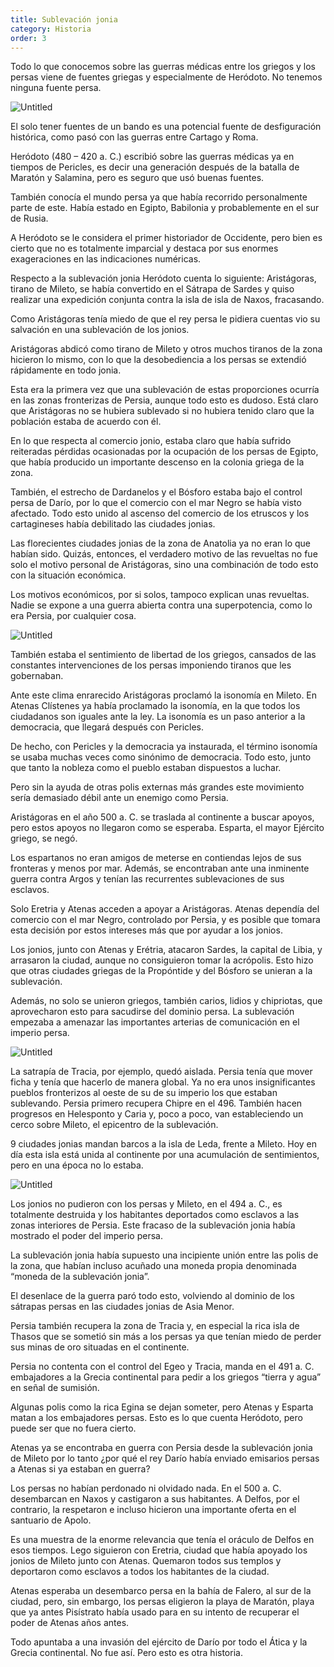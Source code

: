 ```yaml
---
title: Sublevación jonia
category: Historia
order: 3
---
```


Todo lo que conocemos sobre las guerras médicas entre los griegos y los persas viene de fuentes griegas y especialmente de Heródoto. No tenemos ninguna fuente persa. 

![Untitled]({{site.baseurl}}/images/SublevacionJonia%20d476f8fd106c4ab7aca199833c60070a/Untitled.png)

El solo tener fuentes de un bando es una potencial fuente de desfiguración histórica, como pasó con las guerras entre Cartago y Roma. 

Heródoto (480 – 420 a. C.) escribió sobre las guerras médicas ya en tiempos de Pericles, es decir una generación después de la batalla de Maratón y Salamina, pero es seguro que usó buenas fuentes. 

También conocía el mundo persa ya que había recorrido personalmente parte de este. Había estado en Egipto, Babilonia y probablemente en el sur de Rusia. 

A Heródoto se le considera el primer historiador de Occidente, pero bien es cierto que no es totalmente imparcial y destaca por sus enormes exageraciones en las indicaciones numéricas.

Respecto a la sublevación jonia Heródoto cuenta lo siguiente: Aristágoras, tirano de Mileto, se había convertido en el Sátrapa de Sardes y quiso realizar una expedición conjunta contra la isla de isla de Naxos, fracasando. 

Como Aristágoras tenía miedo de que el rey persa le pidiera cuentas vio su salvación en una sublevación de los jonios. 

Aristágoras abdicó como tirano de Mileto y otros muchos tiranos de la zona hicieron lo mismo, con lo que la desobediencia a los persas se extendió rápidamente en todo jonia. 

Esta era la primera vez que una sublevación de estas proporciones ocurría en las zonas fronterizas de Persia, aunque todo esto es dudoso. Está claro que Aristágoras no se hubiera sublevado si no hubiera tenido claro que la población estaba de acuerdo con él. 

En lo que respecta al comercio jonio, estaba claro que había sufrido reiteradas pérdidas ocasionadas por la ocupación de los persas de Egipto, que había producido un importante descenso en la colonia griega de la zona. 

También, el estrecho de Dardanelos y el Bósforo estaba bajo el control persa de Darío, por lo que el comercio con el mar Negro se había visto afectado. Todo esto unido al ascenso del comercio de los etruscos y los cartagineses había debilitado las ciudades jonias. 

Las florecientes ciudades jonias de la zona de Anatolia ya no eran lo que habían sido. Quizás, entonces, el verdadero motivo de las revueltas no fue solo el motivo personal de Aristágoras, sino una combinación de todo esto con la situación económica. 

Los motivos económicos, por si solos, tampoco explican unas revueltas. Nadie se expone a una guerra abierta contra una superpotencia, como lo era Persia, por cualquier cosa. 

![Untitled]({{site.baseurl}}/images/SublevacionJonia%20d476f8fd106c4ab7aca199833c60070a/Untitled%201.png)

También estaba el sentimiento de libertad de los griegos, cansados de las constantes intervenciones de los persas imponiendo tiranos que les gobernaban.

Ante este clima enrarecido Aristágoras proclamó la isonomía en Mileto. En Atenas Clístenes ya había proclamado la isonomía, en la que todos los ciudadanos son iguales ante la ley. La isonomía es un paso anterior a la democracia, que llegará después con Pericles. 

De hecho, con Pericles y la democracia ya instaurada, el término isonomía se usaba muchas veces como sinónimo de democracia. Todo esto, junto que tanto la nobleza como el pueblo estaban dispuestos a luchar. 

Pero sin la ayuda de otras polis externas más grandes este movimiento sería demasiado débil ante un enemigo como Persia.

Aristágoras en el año 500 a. C. se traslada al continente a buscar apoyos, pero estos apoyos no llegaron como se esperaba. Esparta, el mayor Ejército griego, se negó. 

Los espartanos no eran amigos de meterse en contiendas lejos de sus fronteras y menos por mar. Además, se encontraban ante una inminente guerra contra Argos y tenían las recurrentes sublevaciones de sus esclavos. 

Solo Eretria y Atenas acceden a apoyar a Aristágoras. Atenas dependía del comercio con el mar Negro, controlado por Persia, y es posible que tomara esta decisión por estos intereses más que por ayudar a los jonios.

Los jonios, junto con Atenas y Erétria, atacaron Sardes, la capital de Libia, y arrasaron la ciudad, aunque no consiguieron tomar la acrópolis. Esto hizo que otras ciudades griegas de la Propóntide y del Bósforo se unieran a la sublevación. 

Además, no solo se unieron griegos, también carios, lidios y chipriotas, que aprovecharon esto para sacudirse del dominio persa. La sublevación empezaba a amenazar las importantes arterias de comunicación en el imperio persa. 

![Untitled]({{site.baseurl}}/images/SublevacionJonia%20d476f8fd106c4ab7aca199833c60070a/Untitled%202.png)

La satrapía de Tracia, por ejemplo, quedó aislada. Persia tenía que mover ficha y tenía que hacerlo de manera global. Ya no era unos insignificantes pueblos fronterizos al oeste de su de su imperio los que estaban sublevando.
Persia primero recupera Chipre en el 496. También hacen progresos en Helesponto y Caria y, poco a poco, van estableciendo un cerco sobre Mileto, el epicentro de la sublevación. 

9 ciudades jonias mandan barcos a la isla de Leda, frente a Mileto. Hoy en día esta isla está unida al continente por una acumulación de sentimientos, pero en una época no lo estaba. 

![Untitled]({{site.baseurl}}/images/SublevacionJonia%20d476f8fd106c4ab7aca199833c60070a/Untitled%203.png)

Los jonios no pudieron con los persas y Mileto, en el 494 a. C., es totalmente destruida y los habitantes deportados como esclavos a las zonas interiores de Persia. Este fracaso de la sublevación jonia había mostrado el poder del imperio persa.

La sublevación jonia había supuesto una incipiente unión entre las polis de la zona, que habían incluso acuñado una moneda propia denominada “moneda de la sublevación jonia”. 

El desenlace de la guerra paró todo esto, volviendo al dominio de los sátrapas persas en las ciudades jonias de Asia Menor.

Persia también recupera la zona de Tracia y, en especial la rica isla de Thasos que se sometió sin más a los persas ya que tenían miedo de perder sus minas de oro situadas en el continente.

Persia no contenta con el control del Egeo y Tracia, manda en el 491 a. C. embajadores a la Grecia continental para pedir a los griegos “tierra y agua” en señal de sumisión. 

Algunas polis como la rica Egina se dejan someter, pero Atenas y Esparta matan a los embajadores persas. Esto es lo que cuenta Heródoto, pero puede ser que no fuera cierto. 

Atenas ya se encontraba en guerra con Persia desde la sublevación jonia de Mileto por lo tanto ¿por qué el rey Darío había enviado emisarios persas a Atenas si ya estaban en guerra?

Los persas no habían perdonado ni olvidado nada. En el 500 a. C. desembarcan en Naxos y castigaron a sus habitantes. A Delfos, por el contrario, la respetaron e incluso hicieron una importante oferta en el santuario de Apolo. 

Es una muestra de la enorme relevancia que tenía el oráculo de Delfos en esos tiempos. Lego siguieron con Eretria, ciudad que había apoyado los jonios de Mileto junto con Atenas. Quemaron todos sus templos y deportaron como esclavos a todos los habitantes de la ciudad.

Atenas esperaba un desembarco persa en la bahía de Falero, al sur de la ciudad, pero, sin embargo, los persas eligieron la playa de Maratón, playa que ya antes Pisístrato había usado para en su intento de recuperar el poder de Atenas años antes. 

Todo apuntaba a una invasión del ejército de Darío por todo el Ática y la Grecia continental. No fue así. Pero esto es otra historia.